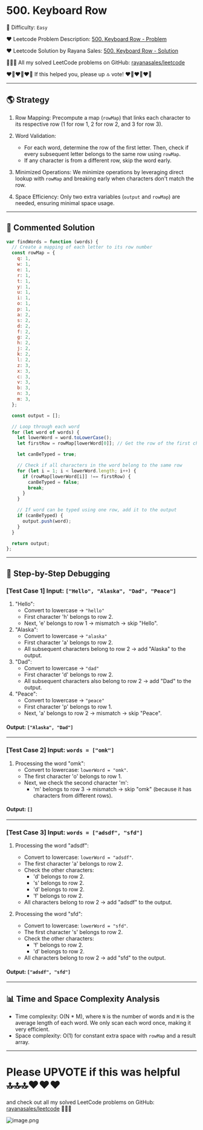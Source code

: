 # 500. Keyboard Row

🌱 Difficulty: `Easy`

❤️ Leetcode Problem Description: [500. Keyboard Row - Problem](https://leetcode.com/problems/keyboard-row/)

❤️ Leetcode Solution by Rayana Sales: [500. Keyboard Row - Solution](https://leetcode.com/problems/keyboard-row/solutions/5934262/runtime-0ms-beats-100-simple-to-understand-javascript-solution)

💁🏻‍♀️ All my solved LeetCode problems on GitHub: [rayanasales/leetcode](https://github.com/rayanasales/leetcode)

❤️‍🔥❤️‍🔥❤️‍🔥 If this helped you, please up 🔝 vote! ❤️‍🔥❤️‍🔥❤️‍🔥

---

## 🌎 Strategy

1. Row Mapping: Precompute a map (`rowMap`) that links each character to its respective row (1 for row 1, 2 for row 2, and 3 for row 3).

2. Word Validation:

   - For each word, determine the row of the first letter. Then, check if every subsequent letter belongs to the same row using `rowMap`.
   - If any character is from a different row, skip the word early.

3. Minimized Operations: We minimize operations by leveraging direct lookup with `rowMap` and breaking early when characters don't match the row.
4. Space Efficiency: Only two extra variables (`output` and `rowMap`) are needed, ensuring minimal space usage.

---

## 🚀 Commented Solution

```javascript []
var findWords = function (words) {
  // Create a mapping of each letter to its row number
  const rowMap = {
    q: 1,
    w: 1,
    e: 1,
    r: 1,
    t: 1,
    y: 1,
    u: 1,
    i: 1,
    o: 1,
    p: 1,
    a: 2,
    s: 2,
    d: 2,
    f: 2,
    g: 2,
    h: 2,
    j: 2,
    k: 2,
    l: 2,
    z: 3,
    x: 3,
    c: 3,
    v: 3,
    b: 3,
    n: 3,
    m: 3,
  };

  const output = [];

  // Loop through each word
  for (let word of words) {
    let lowerWord = word.toLowerCase();
    let firstRow = rowMap[lowerWord[0]]; // Get the row of the first character

    let canBeTyped = true;

    // Check if all characters in the word belong to the same row
    for (let i = 1; i < lowerWord.length; i++) {
      if (rowMap[lowerWord[i]] !== firstRow) {
        canBeTyped = false;
        break;
      }
    }

    // If word can be typed using one row, add it to the output
    if (canBeTyped) {
      output.push(word);
    }
  }

  return output;
};
```

---

## 🔎 Step-by-Step Debugging

### [Test Case 1] Input: `["Hello", "Alaska", "Dad", "Peace"]`

1. "Hello":
   - Convert to lowercase → `"hello"`
   - First character 'h' belongs to row 2.
   - Next, 'e' belongs to row 1 → mismatch → skip "Hello".
2. "Alaska":
   - Convert to lowercase → `"alaska"`
   - First character 'a' belongs to row 2.
   - All subsequent characters belong to row 2 → add "Alaska" to the output.
3. "Dad":
   - Convert to lowercase → `"dad"`
   - First character 'd' belongs to row 2.
   - All subsequent characters also belong to row 2 → add "Dad" to the output.
4. "Peace":
   - Convert to lowercase → `"peace"`
   - First character 'p' belongs to row 1.
   - Next, 'a' belongs to row 2 → mismatch → skip "Peace".

#### Output: `["Alaska", "Dad"]`

---

### [Test Case 2] Input: `words = ["omk"]`

1. Processing the word "omk":
   - Convert to lowercase: `lowerWord = "omk"`.
   - The first character 'o' belongs to row 1.
   - Next, we check the second character 'm':
     - 'm' belongs to row 3 → mismatch → skip "omk" (because it has characters from different rows).

#### Output: `[]`

---

### [Test Case 3] Input: `words = ["adsdf", "sfd"]`

1. Processing the word "adsdf":

   - Convert to lowercase: `lowerWord = "adsdf"`.
   - The first character 'a' belongs to row 2.
   - Check the other characters:
     - 'd' belongs to row 2.
     - 's' belongs to row 2.
     - 'd' belongs to row 2.
     - 'f' belongs to row 2.
   - All characters belong to row 2 → add "adsdf" to the output.

2. Processing the word "sfd":
   - Convert to lowercase: `lowerWord = "sfd"`.
   - The first character 's' belongs to row 2.
   - Check the other characters:
     - 'f' belongs to row 2.
     - 'd' belongs to row 2.
   - All characters belong to row 2 → add "sfd" to the output.

#### Output: `["adsdf", "sfd"]`

---

## 📊 Time and Space Complexity Analysis

- Time complexity: O(N \* M), where `N` is the number of words and `M` is the average length of each word. We only scan each word once, making it very efficient.
- Space complexity: O(1) for constant extra space with `rowMap` and a result array.

---

# Please UPVOTE if this was helpful 🔝🔝🔝❤️❤️❤️

and check out all my solved LeetCode problems on GitHub: [rayanasales/leetcode](https://github.com/rayanasales/leetcode) 🤙😚🤘

![image.png](https://assets.leetcode.com/users/images/57bce3b1-56e2-4c20-9cdf-b61fef26b93b_1725494158.6252415.png)
